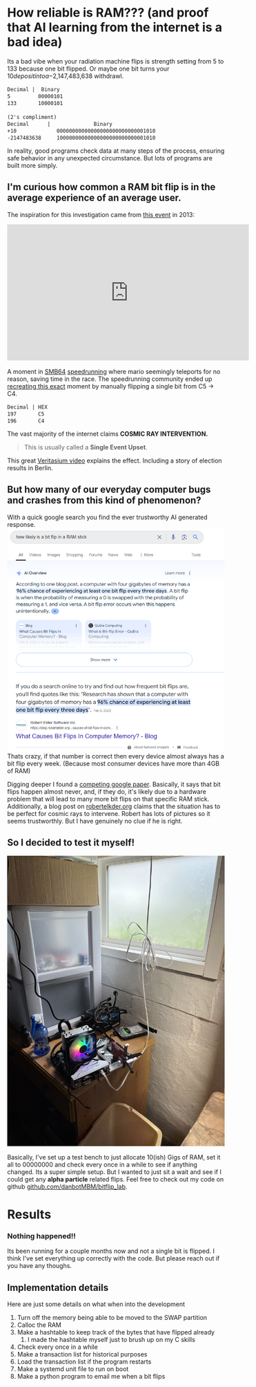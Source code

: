 # How reliable is RAM??? (and proof that AI learning from the internet is a bad idea)

Its a bad vibe when your radiation machine flips is strength setting from 5 to 133 because one bit flipped. Or maybe one bit turns your $10 deposit into a -$2,147,483,638 withdrawl.

```
Decimal |  Binary 
5         00000101      
133       10000101

(2's compliment)
Decimal      |              Binary
+10             00000000000000000000000000001010
-2147483638     10000000000000000000000000001010
```

In reality, good programs check data at many steps of the process, ensuring safe behavior in any unexpected circumstance. But lots of programs are built more simply. 

## __I'm curious how common a RAM bit flip is in the average experience of an average user.__

The inspiration for this investigation came from [this event](https://www.youtube.com/embed/bhBf5crp0i8?si=S_n_JAchit8QArQh&amp;start=8) in 2013:

<iframe width="560" height="315" src="https://www.youtube.com/embed/bhBf5crp0i8?si=S_n_JAchit8QArQh&amp;start=8" title="YouTube video player" frameborder="0" allow="accelerometer; autoplay; clipboard-write; encrypted-media; gyroscope; picture-in-picture; web-share" referrerpolicy="strict-origin-when-cross-origin" allowfullscreen></iframe>

A moment in [SMB64]() [speedrunning]() where mario seemingly teleports for no reason, saving time in the race. The speedrunning community ended up [recreating this exact](https://youtu.be/X5cwuYFUUAY) moment by manually flipping a single bit from C5 -> C4.
```
Decimal | HEX
197       C5
196       C4
```

The vast majority of the internet claims **__COSMIC RAY INTERVENTION.__**

> This is usually called a **Single Event Upset**.

This great [Veritasium video](https://youtu.be/AaZ_RSt0KP8?si=ZsEFT5lE5HrtOSyK) explains the effect. Including a story of election results in Berlin.

## But how many of our everyday computer bugs and crashes from this kind of phenomenon?

With a quick google search you find the ever trustworthy AI generated response.
![Google Search for bit flips](image.png)
Thats crazy, if that number is correct then every device almost always has a bit flip every week. (Because most consumer devices have more than 4GB of RAM)

Digging deeper I found a [competing google paper](https://www.cs.toronto.edu/~bianca/papers/sigmetrics09.pdf). Basically, it says that bit flips happen almost never, and, if they do, it's likely due to a hardware problem that will lead to many more bit flips on that specific RAM stick. Additionally, a blog post on [robertelkder.org](https://blog.robertelder.org/causes-of-bit-flips-in-computer-memory/#:~:text=If%20you%20do%20a%20search,bit%20flip%20every%20three%20days%22.) claims that the situation has to be perfect for cosmic rays to intervene. Robert has lots of pictures so it seems trustworthly. But I have genuinely no clue if he is right.

## So I decided to test it myself!

![Basement lab](lab.jpg)

Basically, I've set up a test bench to just allocate 10(ish) Gigs of RAM, set it all to 00000000 and check every once in a while to see if anything changed. Its a super simple setup. But I wanted to just sit a wait and see if I could get any __alpha particle__ related flips. Feel free to check out my code on github [github.com/danbotMBM/bitflip_lab](https://github.com/danbotMBM/bitflip_lab/blob/master/mem_check.c).

# Results

### **__Nothing happened!!__**

Its been running for a couple months now and not a single bit is flipped. I think I've set everything up correctly with the code. But please reach out if you have any thoughs.

## Implementation details

Here are just some details on what when into the development

1. Turn off the memory being able to be moved to the SWAP partition
2. Calloc the RAM
3. Make a hashtable to keep track of the bytes that have flipped already
   1. I made the hashtable myself just to brush up on my C skills
4. Check every once in a while
5. Make a transaction list for historical purposes
6. Load the transaction list if the program restarts
7. Make a systemd unit file to run on boot
8. Make a python program to email me when a bit flips

